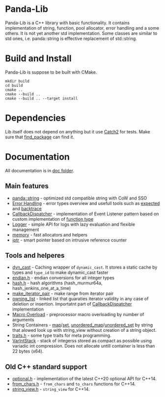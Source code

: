 # Panda-Lib

Panda-Lib is a C++ library with basic functionality. It contains implementation of string, function, pool allocator, error handling and a some others.
It is not yet another std implementation. Some classes are similar to std ones, i.e. panda::string is effective replacement of std::string.

# Build and Install

Panda-Lib is suppose to be built with CMake.
```
mkdir build
cd build
cmake ..
cmake --build ..
cmake --build .. --target install
```

# Dependencies

Lib itself does not depend on anything but it use [Catch2](https://github.com/catchorg/Catch2) for tests. Make sure that [find_package](https://cmake.org/cmake/help/latest/command/find_package.html) can find it.

# Documentation

All documentation is in [doc folder](doc).

## Main features

* [panda::string](doc/string.md) - optimized std compatible string with CoW and SSO
* [Error Handling](doc/error.md) - error types overview and usefull tools such as [expected](doc/reference/expected.md) and [backtrace](doc/reference/backtrace.md)
* [CallbackDispatcher](doc/CallbackDispatcher.md) - implementation of Event Listener pattern based on custom implementation of [function type](doc/function.md)
* [Logger](doc/log.md) - simple API for logs with lazy evaluation and flexible management
* [memory](doc/reference/memory.md) - fast allocators and helpers
* [iptr](doc/refcnt.md) - smart pointer based on intrusive reference counter

## Tools and helperes

* [dyn_cast](src/panda/cast.h) - Caching wrapper of `dynamic_cast`. It stores a static cache by types and `type_id` to make dynamic_cast faster
* [endian.h](src/panda/endian.h) - endian conversions for all integer types
* [hash.h](src/panda/hash.h) - hash algorithms (hash_murmur64a, hash_jenkins_one_at_a_time)
* [make_iterator_pair](src/panda/iterator.h) - make range from iterator pair
* [owning_list](src/panda/owning_list.h) - linked list that guaraties iterator validity in any case of deletion or insertion. Importatnt part of [CallbackDispatcher](doc/CallbackDispatcher.md) implementation
* [Macro Overload](doc/reference/PANDA_PP_VFUNC.md) - preprocessor macro overloading by number of arguments
* String Containers - [map](src/panda/string_map.h)/[set](src/panda/string_set.h), [unordered_map](src/panda/unordered_string_map.h)/[unordered_set](src/panda/unordered_string_set.h) by string that alowed look up with string_view without creation of a string object.
* [traits.h](src/panda/traits.h) - some type traits for meta programming.
* [VarIntStack](src/panda/varint.h) - stack of integerss stored as compact as possible using variadic int compression. Does not allocate untill container is less than 22 bytes (x64).

## Old C++ standard support

* [optional.h](src/panda/optional.h) - implementation of the latest C++20 optional API for C++14.
* [from_chars.h](src/panda/from_chars.h) - `from_chars` and `to_chars` functions for C++14.
* [string_view.h](src/panda/string_view.h) - `string_view` for C++14.

